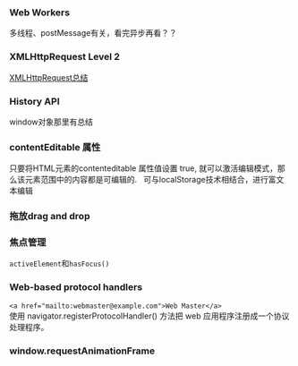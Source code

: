 ### Web Workers
多线程、postMessage有关，看完异步再看？？

### XMLHttpRequest Level 2
[XMLHttpRequest总结](https://github.com/nicoleJT914/blog/blob/master/ajax.md)

### History API
window对象那里有总结

### contentEditable 属性
只要将HTML元素的contenteditable 属性值设置 true,  就可以激活编辑模式，那么该元素范围中的内容都是可编辑的.  
可与localStorage技术相结合，进行富文本编辑

### 拖放drag and drop

### 焦点管理
`activeElement`和`hasFocus()`

### Web-based protocol handlers
`<a href="mailto:webmaster@example.com">Web Master</a>`  
使用 navigator.registerProtocolHandler() 方法把 web 应用程序注册成一个协议处理程序。

### window.requestAnimationFrame
